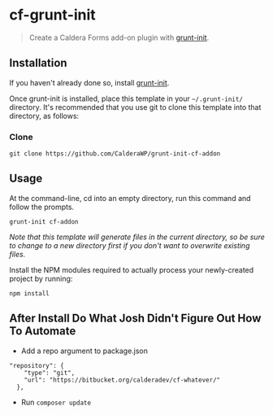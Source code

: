 # cf-grunt-init

> Create a Caldera Forms add-on plugin with [grunt-init][].

[grunt-init]: http://gruntjs.com/project-scaffolding

## Installation
If you haven't already done so, install [grunt-init][].

Once grunt-init is installed, place this template in your `~/.grunt-init/` directory. It's recommended that you use git to clone this template into that directory, as follows:

### Clone

```
git clone https://github.com/CalderaWP/grunt-init-cf-addon
```


## Usage

At the command-line, cd into an empty directory, run this command and follow the prompts.

```
grunt-init cf-addon
```

_Note that this template will generate files in the current directory, so be sure to change to a new directory first if you don't want to overwrite existing files._

Install the NPM modules required to actually process your newly-created project by running:

```
npm install
```

## After Install Do What Josh Didn't Figure Out How To Automate
* Add a repo argument to package.json

```
"repository": {
    "type": "git",
    "url": "https://bitbucket.org/calderadev/cf-whatever/"
  },
```

* Run `composer update`
